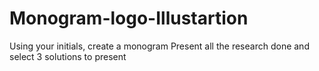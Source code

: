# Monogram-logo-Illustartion
Using your initials, create a monogram Present all the research done and select 3 solutions to present
